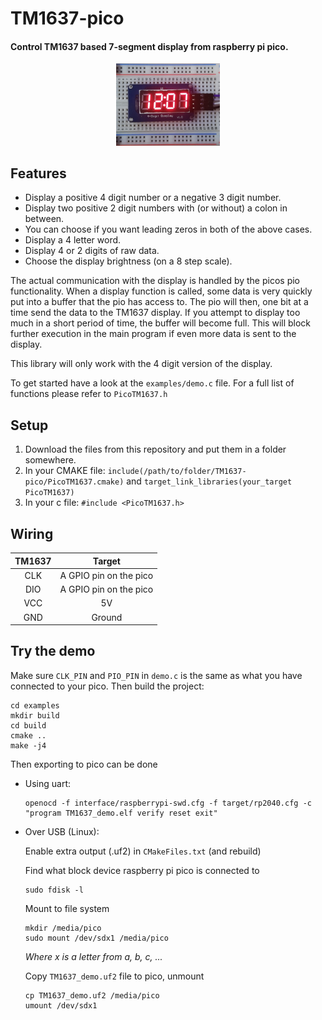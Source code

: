 TM1637-pico
=============
#### Control TM1637 based 7-segment display from raspberry pi pico.

<p align="center" width="100%">
  <img src="image.jpg" alt="drawing" width="33%" align="c"/>
</p>

## Features
* Display a positive 4 digit number or a negative 3 digit number.
* Display two positive 2 digit numbers with (or without) a colon in between.
* You can choose if you want leading zeros in both of the above cases.
* Display a 4 letter word.
* Display 4 or 2 digits of raw data.
* Choose the display brightness (on a 8 step scale).

The actual communication with the display is handled by the picos pio 
functionality. When a display function is called, some data is very quickly put 
into a buffer that the pio has access to. The pio will then, one bit at a time 
send the data to the TM1637 display. If you attempt to display too much 
in a short period of time, the buffer will become full. This will block further
execution in the main program if even more data is sent to the display. 

This library will only work with the 4 digit version of the display.

To get started have a look at the `examples/demo.c` file. For a full list of 
functions please refer to `PicoTM1637.h`

## Setup
1. Download the files from this repository and put them in a folder somewhere.
2. In your CMAKE file:
   `include(/path/to/folder/TM1637-pico/PicoTM1637.cmake)` and
   `target_link_libraries(your_target PicoTM1637)`
3. In your c file:
   `#include <PicoTM1637.h>`
## Wiring
| TM1637 | Target |
|:------:|:------:|
| CLK | A GPIO pin on the pico |
| DIO | A GPIO pin on the pico |
| VCC | 5V |
| GND | Ground |

## Try the demo
Make sure `CLK_PIN` and `PIO_PIN` in `demo.c` is the same as what you have
connected to your pico. Then build the project:
```
cd examples
mkdir build
cd build
cmake ..
make -j4
```
Then exporting to pico can be done
  * Using uart: 
    ```
    openocd -f interface/raspberrypi-swd.cfg -f target/rp2040.cfg -c "program TM1637_demo.elf verify reset exit"
    ```
  * Over USB (Linux):

    Enable extra output (.uf2) in `CMakeFiles.txt` (and rebuild)    

    Find what block device raspberry pi pico is connected to
    ```
    sudo fdisk -l
    ```
    Mount to file system
    ```
    mkdir /media/pico    
    sudo mount /dev/sdx1 /media/pico
    ```
    *Where x is a letter from a, b, c, ...*
    
    Copy `TM1637_demo.uf2` file to pico, unmount
    ```
    cp TM1637_demo.uf2 /media/pico
    umount /dev/sdx1
    ``` 

